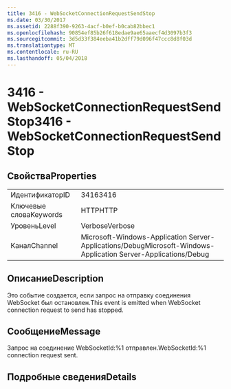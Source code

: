 ```yaml
---
title: 3416 - WebSocketConnectionRequestSendStop
ms.date: 03/30/2017
ms.assetid: 2288f390-9263-4acf-b0ef-b0cab82bbec1
ms.openlocfilehash: 90854ef85b26f618edae9ae65aaecf4d3097b3f3
ms.sourcegitcommit: 3d5d33f384eeba41b2dff79d096f47ccc8d8f03d
ms.translationtype: MT
ms.contentlocale: ru-RU
ms.lasthandoff: 05/04/2018
---
```

# <a name="3416---websocketconnectionrequestsendstop"></a><span data-ttu-id="1a65f-102">3416 - WebSocketConnectionRequestSendStop</span><span class="sxs-lookup"><span data-stu-id="1a65f-102">3416 - WebSocketConnectionRequestSendStop</span></span>
## <a name="properties"></a><span data-ttu-id="1a65f-103">Свойства</span><span class="sxs-lookup"><span data-stu-id="1a65f-103">Properties</span></span>  
  
|||  
|-|-|  
|<span data-ttu-id="1a65f-104">Идентификатор</span><span class="sxs-lookup"><span data-stu-id="1a65f-104">ID</span></span>|<span data-ttu-id="1a65f-105">3416</span><span class="sxs-lookup"><span data-stu-id="1a65f-105">3416</span></span>|  
|<span data-ttu-id="1a65f-106">Ключевые слова</span><span class="sxs-lookup"><span data-stu-id="1a65f-106">Keywords</span></span>|<span data-ttu-id="1a65f-107">HTTP</span><span class="sxs-lookup"><span data-stu-id="1a65f-107">HTTP</span></span>|  
|<span data-ttu-id="1a65f-108">Уровень</span><span class="sxs-lookup"><span data-stu-id="1a65f-108">Level</span></span>|<span data-ttu-id="1a65f-109">Verbose</span><span class="sxs-lookup"><span data-stu-id="1a65f-109">Verbose</span></span>|  
|<span data-ttu-id="1a65f-110">Канал</span><span class="sxs-lookup"><span data-stu-id="1a65f-110">Channel</span></span>|<span data-ttu-id="1a65f-111">Microsoft-Windows-Application Server-Applications/Debug</span><span class="sxs-lookup"><span data-stu-id="1a65f-111">Microsoft-Windows-Application Server-Applications/Debug</span></span>|  
  
## <a name="description"></a><span data-ttu-id="1a65f-112">Описание</span><span class="sxs-lookup"><span data-stu-id="1a65f-112">Description</span></span>  
 <span data-ttu-id="1a65f-113">Это событие создается, если запрос на отправку соединения WebSocket был остановлен.</span><span class="sxs-lookup"><span data-stu-id="1a65f-113">This event is emitted when WebSocket connection request to send has stopped.</span></span>  
  
## <a name="message"></a><span data-ttu-id="1a65f-114">Сообщение</span><span class="sxs-lookup"><span data-stu-id="1a65f-114">Message</span></span>  
 <span data-ttu-id="1a65f-115">Запрос на соединение WebSocketId:%1 отправлен.</span><span class="sxs-lookup"><span data-stu-id="1a65f-115">WebSocketId:%1 connection request sent.</span></span>  
  
## <a name="details"></a><span data-ttu-id="1a65f-116">Подробные сведения</span><span class="sxs-lookup"><span data-stu-id="1a65f-116">Details</span></span>
